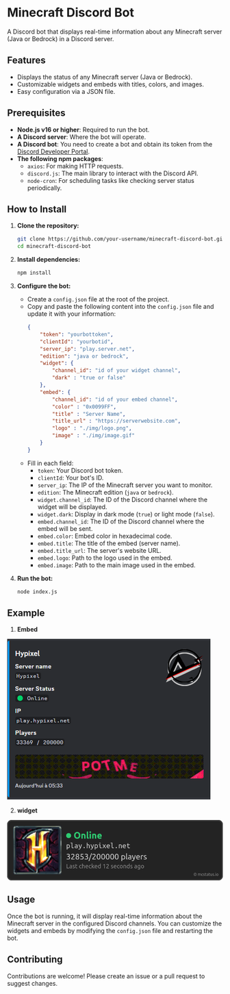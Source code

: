 # Minecraft Discord Bot

A Discord bot that displays real-time information about any Minecraft server (Java or Bedrock) in a Discord server.

## Features

- Displays the status of any Minecraft server (Java or Bedrock).
- Customizable widgets and embeds with titles, colors, and images.
- Easy configuration via a JSON file.

## Prerequisites

- **Node.js v16 or higher**: Required to run the bot.
- **A Discord server**: Where the bot will operate.
- **A Discord bot**: You need to create a bot and obtain its token from the [Discord Developer Portal](https://discord.com/developers/applications).
- **The following npm packages**:
  - `axios`: For making HTTP requests.
  - `discord.js`: The main library to interact with the Discord API.
  - `node-cron`: For scheduling tasks like checking server status periodically.


## How to Install

1. **Clone the repository:**
    ```bash
    git clone https://github.com/your-username/minecraft-discord-bot.git
    cd minecraft-discord-bot
    ```

2. **Install dependencies:**
    ```bash
    npm install
    ```

3. **Configure the bot:**
    - Create a `config.json` file at the root of the project.
    - Copy and paste the following content into the `config.json` file and update it with your information:
        ```json
        {
            "token": "yourbottoken",
            "clientId": "yourbotid",
            "server_ip": "play.server.net",
            "edition": "java or bedrock",
            "widget": {
                "channel_id": "id of your widget channel",
                "dark" : "true or false"
            },
            "embed": {
                "channel_id": "id of your embed channel",
                "color" : "0x0099FF",
                "title" : "Server Name",
                "title_url" : "https://serverwebsite.com",
                "logo" : "./img/logo.png",
                "image" : "./img/image.gif"
            }
        }
        ```
    - Fill in each field:
        - `token`: Your Discord bot token.
        - `clientId`: Your bot's ID.
        - `server_ip`: The IP of the Minecraft server you want to monitor.
        - `edition`: The Minecraft edition (`java` or `bedrock`).
        - `widget.channel_id`: The ID of the Discord channel where the widget will be displayed.
        - `widget.dark`: Display in dark mode (`true`) or light mode (`false`).
        - `embed.channel_id`: The ID of the Discord channel where the embed will be sent.
        - `embed.color`: Embed color in hexadecimal code.
        - `embed.title`: The title of the embed (server name).
        - `embed.title_url`: The server's website URL.
        - `embed.logo`: Path to the logo used in the embed.
        - `embed.image`: Path to the main image used in the embed.

4. **Run the bot:**
    ```bash
    node index.js
    ```

## Example

1. **Embed**

![Server Status Embed](./example/embed.png)

2. **widget**

![Server Status widget](./example/widget.png)

## Usage

Once the bot is running, it will display real-time information about the Minecraft server in the configured Discord channels. You can customize the widgets and embeds by modifying the `config.json` file and restarting the bot.

## Contributing

Contributions are welcome! Please create an issue or a pull request to suggest changes.
